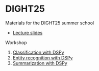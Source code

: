 # DIGHT25
Materials for the DIGHT25 summer school

* [Lecture slides]()

Workshop
1. [Classification with DSPy](https://colab.research.google.com/github/TurkuNLP/DIGHT25/blob/main/01_classification.ipynb)
1. [Entity recognition with DSPy](https://colab.research.google.com/github/TurkuNLP/DIGHT25/blob/main/02_ner.ipynb)
1. [Summarization with DSPy](https://colab.research.google.com/github/TurkuNLP/DIGHT25/blob/main/03_summaries.ipynb)
